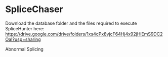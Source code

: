# SpliceChaser
 Download the database folder and the files required to execute SpliceHunter here: https://drive.google.com/drive/folders/1xs4cPx8vjcF64Hj4x92jHiEmS9DC2OaI?usp=sharing
 
 Abnormal Splicing
